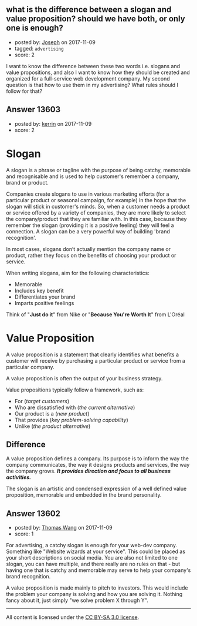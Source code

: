 ## what is the difference between a slogan and value proposition? should we have both, or only one is enough?

- posted by: [Joseph](https://stackexchange.com/users/8367900/joseph) on 2017-11-09
- tagged: `advertising`
- score: 2

<p>I want to know the difference between these two words i.e. slogans and value propositions, and also I want to know how they should be created and organized for a full-service web development company. My second question is that how to use them in my advertising? What rules should I follow for that?  </p>



## Answer 13603

- posted by: [kerrin](https://stackexchange.com/users/1621372/kerrin) on 2017-11-09
- score: 2

<h1>Slogan</h1>

<p>A slogan is a phrase or tagline with the purpose of being catchy, memorable and recognisable and is used to help customer's remember a company, brand or product. </p>

<p>Companies create slogans to use in various marketing efforts (for a particular product or seasonal campaign, for example) in the hope that the slogan will stick in customer's minds. So, when a customer needs a product or service offered by a variety of companies, they are more likely to select the company/product that they are familiar with.  In this case, because they remember the slogan (providing it is a positive feeling) they will feel a connection.  A slogan can be a very powerful way of building 'brand recognition'.</p>

<p>In most cases, slogans don’t actually mention the company name or product, rather they focus on the benefits of choosing your product or service.</p>

<p>When writing slogans, aim for the following characteristics:</p>

<ul>
<li>Memorable</li>
<li>Includes key benefit</li>
<li>Differentiates your brand</li>
<li>Imparts positive feelings</li>
</ul>

<p>Think of "<strong>Just do it</strong>" from Nike or "<strong>Because You're Worth It</strong>" from L'Oréal</p>

<h1>Value Proposition</h1>

<p>A value proposition is a statement that clearly identifies what benefits a customer will receive by purchasing a particular product or service from a particular company.</p>

<p>A value proposition is often the output of your business strategy.</p>

<p>Value propositions typically follow a framework, such as:</p>

<ul>
<li>For (<em>target customers</em>)</li>
<li>Who are dissatisfied with  (<em>the current alternative</em>)</li>
<li>Our product is a (<em>new product</em>)</li>
<li>That provides (<em>key problem-solving capability</em>)</li>
<li>Unlike (<em>the product alternative</em>)</li>
</ul>

<h2>Difference</h2>

<p>A value proposition defines a company. Its purpose is to inform the way the company communicates, the way it designs products and services, the way the company grows.  <strong><em>It provides direction and focus to all business activities.</em></strong> </p>

<p>The slogan is an artistic and condensed expression of a well defined value proposition, memorable and embedded in the brand personality.</p>



## Answer 13602

- posted by: [Thomas Wang](https://stackexchange.com/users/10807008/thomas-wang) on 2017-11-09
- score: 1

<p>For advertising, a catchy slogan is enough for your web-dev company. Something like "Website wizards at your service". This could be placed as your short descriptions on social media. You are also not limited to one slogan, you can have multiple, and there really are no rules on that - but having one that is catchy and memorable may serve to help your company's brand recognition.</p>

<p>A value proposition is made mainly to pitch to investors. This would include the problem your company is solving and how you are solving it. Nothing fancy about it, just simply "we solve problem X through Y".</p>




---

All content is licensed under the [CC BY-SA 3.0 license](https://creativecommons.org/licenses/by-sa/3.0/).
